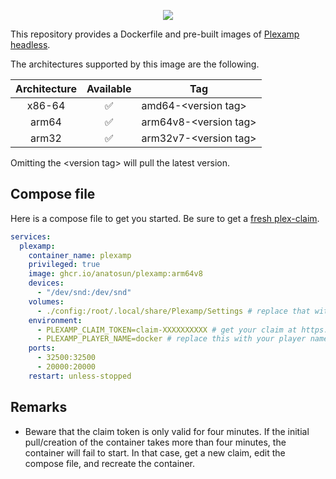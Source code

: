 <p align="center"><img src="https://raw.githubusercontent.com/anatosun/plexamp-docker/main/assets/icon.svg"/></p>

This repository provides a Dockerfile and pre-built images of [Plexamp headless](https://plexamp.com/).

The architectures supported by this image are the following.

| Architecture | Available | Tag                     |
| :----------: | :-------: | ----------------------- |
|    x86-64    |    ✅     | amd64-\<version tag\>   |
|    arm64     |    ✅     | arm64v8-\<version tag\> |
|    arm32     |    ✅     | arm32v7-\<version tag\> |

Omitting the \<version tag\> will pull the latest version.

## Compose file

Here is a compose file to get you started. Be sure to get a [fresh plex-claim](https://www.plex.tv/claim).

```yaml
services:
  plexamp:
    container_name: plexamp
    privileged: true
    image: ghcr.io/anatosun/plexamp:arm64v8
    devices:
      - "/dev/snd:/dev/snd"
    volumes:
      - ./config:/root/.local/share/Plexamp/Settings # replace that with the appropriate host binding
    environment:
      - PLEXAMP_CLAIM_TOKEN=claim-XXXXXXXXXX # get your claim at https://www.plex.tv/claim/
      - PLEXAMP_PLAYER_NAME=docker # replace this with your player name
    ports:
      - 32500:32500
      - 20000:20000
    restart: unless-stopped
```

## Remarks

- Beware that the claim token is only valid for four minutes. If the initial pull/creation of the container takes more than four minutes, the container will fail to start. In that case, get a new claim, edit the compose file, and recreate the container.
